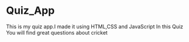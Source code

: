 # Quiz_App

This is my quiz app.I made it using HTML,CSS and JavaScript
In this Quiz You will find great questions about cricket
